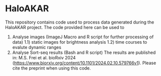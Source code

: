 # HaloAKAR
This repository contains code used to process data generated during the HaloAKAR project. The code provided here can be used to 
1) Analyse images (ImageJ Macro and R script for further processing of data)
1.1) static images for brightness analysis
1.2) time courses to evalute dynamic ranges 
3) Analyse Sort-seq results (Bash and R script)
The results are published in: M.S. Frei et al. bioRxiv 2024 (https://www.biorxiv.org/content/10.1101/2024.02.10.579766v1). Please cite the preprint when using this code.
